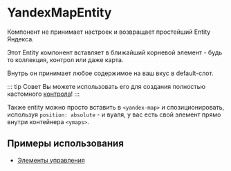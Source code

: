 # YandexMapEntity

Компонент не принимает настроек и возвращает простейший Entity Яндекса.

Этот Entity компонент вставляет в ближайший корневой элемент - будь то коллекция, контрол или даже карта.

Внутрь он принимает любое содержимое на ваш вкус в default-слот.

::: tip Совет
Вы можете использовать его для создания полностью кастомного [контрола](controls)!
:::

Также entity можно просто вставить в `<yandex-map>` и спозиционировать, используя `position: absolute` - и вуаля, у вас есть свой элемент прямо внутри контейнера `<ymaps>`.

## Примеры использования

- [Элементы управления](/examples/map/controls)

